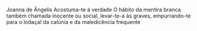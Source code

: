 Joanna de Ângelis
Acostuma-te à verdade
O hábito da mentira branca também chamada inocente ou social, levar-te-á às graves, empurrando-te para o lodaçal da calúnia e da maledicência frequente
